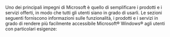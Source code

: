 Uno dei principali impegni di Microsoft è quello di semplificare i prodotti e i servizi offerti, in modo che tutti gli utenti siano in grado di usarli. Le sezioni seguenti forniscono informazioni sulle funzionalità, i prodotti e i servizi in grado di rendere più facilmente accessibile Microsoft® Windows® agli utenti con particolari esigenze:

<!--HONumber=Mar16_HO1-->


